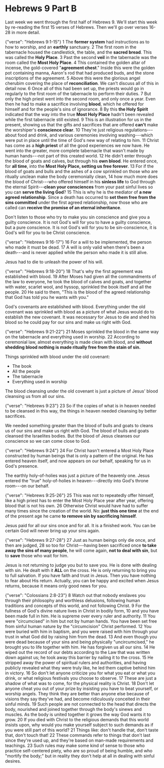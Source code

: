 Hebrews 9 Part B
========================================================================

Last week we went through the first half of Hebrews 9.
We'll start this week by re-reading the first 15 verses of Hebrews.
Then we'll go over verses 16-28 in more detail.

{"verse": "Hebrews 9:1-15"}
1 The **former system** had instructions as to how to worship, and an
**earthly** sanctuary.
2 The first room in the tabernacle housed the candlestick, the table,
and the **sacred bread**. This was called the **Holy Place**.
3 Past the second **veil** in the tabernacle was the room called the
**Most Holy Place**.
4 This contained the golden altar of incense, the gold-covered
"**agreement chest**." Inside this were the golden pot containing
manna, Aaron's rod that had produced buds, and the stone inscriptions of
the agreement.
5 Above this were the glorious angel cherubim covering the place of
**reconciliation**. We can't discuss all of this in detail now.
6 Once all of this had been set up, the priests would go in regularly to
the first room of the tabernacle to perform their duties.
7 But only the high priest went into the second room, and only once a
year. Even then he had to make a sacrifice involving **blood**, which he
offered for himself and for the people's sins of ignorance.
8 By this **the Holy Spirit** indicated that the way into the true
**Most Holy Place** hadn't been revealed while the first tabernacle
still existed.
9 This is an illustration for us in the present, showing us that the
gifts and sacrifices that are offered **can't** make the worshiper's
**conscience clear**.
10 They're just religious regulations---about food and drink,
and various ceremonies involving washing---which were put in place
until the time of God's new way of relating to him.
11 Christ has come as a **high priest** of all the good experiences we
now have. He went into the greater, more complete tabernacle that wasn't
made by human hands---not part of this created world.
12 He didn't enter through the blood of goats and calves, but through
his **own blood**. He entered once, for **all time**, into the
**Most Holy Place, setting us free forever**.
13 For if the blood of goats and bulls and the ashes of a cow sprinkled
on those who are ritually unclean make the body ceremonially clean,
14 how much more does the blood of Christ---who offered himself in his
**sinless life** to God through the eternal Spirit---**clean your
consciences** from your past sinful lives so you can **serve the living
God**?
15 This is why he is the mediator of **a new agreed relationship**.
Since a death has occurred to **set them free from the sins committed**
under the first agreed relationship, now those who are called can
**receive the promise of an eternal inheritance**.


Don't listen to those who try to make you sin conscience and give you a
guilty conscience.  It is not God's will for you to have a guilty
conscience, but a pure conscience.  It is not God's will for you to be
sin-conscience, it is God's will for you to be Christ conscience.


{"verse": "Hebrews 9:16-17"}
16 For a will to be implemented, the person who made it must be dead.
17 A will is only valid when there's been a death---and is never
applied while the person who made it is still alive.

Jesus had to die to unleash the power of his will.

{"verse": "Hebrews 9:18-20"}
18 That's why the first agreement was established with blood.
19 After Moses had given all the commandments of the law to everyone,
he took the blood of calves and goats, and together with water, scarlet
wool, and hyssop, sprinkled the book itself and all the people.
20 He said to them, "This is the blood of the agreed relationship that
God has told you he wants with you."

God's covenants are established with blood.  Everything under the old
covenant was sprinkled with blood as a picture of what Jesus would do to
establish the new covenant.  It was necessary for Jesus to die and shed
his blood so he could pay for our sins and make us right with God.

{"verse": "Hebrews 9:21-22"}
21 Moses sprinkled the blood in the same way on the tabernacle and
everything used in worship.
22 According to ceremonial law, almost everything is made clean with
blood, and **without shedding blood nothing is made ritually free from
the stain of sin.**

Things sprinkled with blood under the old covenant:

- The book
- All the people
- The tabernacle
- Everything used in worship

The blood cleansing under the old covenant is just a picture of Jesus'
blood cleansing us from all our sins.

{"verse": "Hebrews 9:23"}
23 So if the copies of what is in heaven needed to be cleansed in this
way, the things in heaven needed cleansing by better sacrifices.

We needed something greater than the blood of bulls and goats to cleans
us of our sins and make us right with God.
The blood of bulls and goats cleansed the Israelites bodies.  But the
blood of Jesus cleanses our conscience so we can come close to God.

{"verse": "Hebrews 9:24"}
24 For Christ hasn't entered a Most Holy Place constructed by human
beings that is only a pattern of the original. He has entered heaven
itself, and now appears on our behalf, speaking for us in God's
presence.

The earthly holy-of-holies was just a picture of the heavenly one.
Jesus entered the "true" holy-of-holies in heaven---directly into God's
throne room---on our behalf.

{"verse": "Hebrews 9:25-26"}
25 This was not to repeatedly offer himself, like a high priest has to
enter the Most Holy Place year after year, offering blood that is not
his own.
26 Otherwise Christ would have had to suffer many times since the
creation of the world. No: **just this one time** at the end of the
present age he came **to remove sin by sacrificing himself**.

Jesus paid for all our sins once and for all.  It is a finished work.
You can be certain God will never bring up your sins again.

{"verse": "Hebrews 9:27-28"}
27 Just as human beings only die once, and then are judged,
28 so too for Christ---having been sacrificed once **to take away the
sins of many people**, he will come again, **not to deal with sin**,
but to **save** those who wait for him.

Jesus is not returning to judge you but to save you.  He is done with
dealing with sin.  He dealt with it **ALL** on the cross.  He is only
returning to bring you to full salvation.  If you have faith and trust
in Jesus.  Then you have nothing to fear about His return.  Actually,
you can be happy and excited when Jesus returns, because it means only
good news for you.

{"verse": "Colossians 2:8-23"}
8 Watch out that nobody enslaves you through their philosophy and
worthless delusions, following human traditions and concepts of this
world, and not following Christ.
9 For the fullness of God's divine nature lives in Christ in bodily
form,
10 and you have been made full in him. He is supreme over every ruler
and authority.
11 You were "circumcised" in him but not by human hands. You have been
set free from sinful human nature by the "circumcision" Christ
performed.
12 You were buried with him in baptism, and you were raised with him
through your trust in what God did by raising him from the dead.
13 And even though you were dead because of your sins and being
physically "uncircumcised," he brought you to life together with him.
He has forgiven us all our sins.
14 He wiped out the record of our debts according to the Law that was
written down against us; he took away this barrier by nailing it to the
cross.
15 He stripped away the power of spiritual rulers and authorities, and
having publicly revealed what they were truly like, he led them captive
behind him in victory.
16 So don't let anyone criticize you for what you eat or what you drink,
or what religious festivals you choose to observe.
17 These are just a shadow of what was to come, for the physical reality
is Christ.
18 Don't let anyone cheat you out of your prize by insisting you have to
beat yourself, or worship angels.  They think they are better than
anyone else because of visions they say they've had, and become
ridiculously conceited in their sinful minds.
19 Such people are not connected to the head that directs the body,
nourished and joined together through the body's sinews and muscles. As
the body is united together it grows the way God wants it to grow.
20 If you died with Christ to the religious demands that this world
insists upon, why would you make yourself subject to such demands as if
you were still part of this world?
21 Things like: don't handle that, don't taste that, don't touch that!
22 These commands refer to things that don't last since they're used
up, and they're based on man-made requirements and teachings.
23 Such rules may make some kind of sense to those who practice
self-centered piety, who are so proud of being humble, and who "mortify
the body;" but in reality they don't help at all in dealing with sinful
desires.
